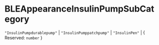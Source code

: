 # **BLEAppearanceInsulinPumpSubCategory**

`"InsulinPumpdurablepump"` | `"InsulinPumppatchpump"` | `"InsulinPen"` | {
Reserved: `number` }
